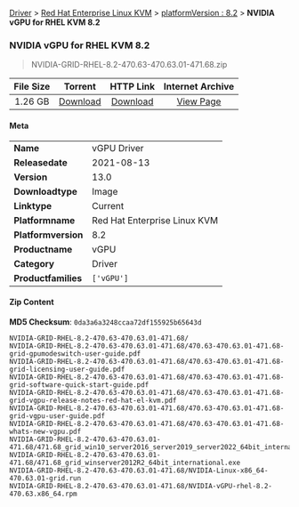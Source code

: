 
[Driver](/README.md)  >  [Red Hat Enterprise Linux KVM](/index/Driver/Red_Hat_Enterprise_Linux_KVM.md)  >  [platformVersion : 8.2](/index/Driver/Red_Hat_Enterprise_Linux_KVM/8.2.md)  >  **NVIDIA vGPU for RHEL KVM 8.2**


###    NVIDIA vGPU for RHEL KVM 8.2

> NVIDIA-GRID-RHEL-8.2-470.63-470.63.01-471.68.zip   


| **File Size** | **Torrent**  | **HTTP Link** | **Internet Archive** |
|:-------------:|:------------:|:-------------:|:--------------------:|
| 1.26 GB |  [Download](https://archive.org/download/nvgpu_NVIDIA-GRID-RHEL-8.2-470.63-470.63.01-471.68.zip/nvgpu_NVIDIA-GRID-RHEL-8.2-470.63-470.63.01-471.68.zip_archive.torrent)       | [Download](https://archive.org/compress/nvgpu_NVIDIA-GRID-RHEL-8.2-470.63-470.63.01-471.68.zip) | [View Page](https://archive.org/details/nvgpu_NVIDIA-GRID-RHEL-8.2-470.63-470.63.01-471.68.zip)       |

#### Meta

<table>
<tr><td><strong>Name</strong></td><td>vGPU Driver</td></tr>
<tr><td><strong>Releasedate</strong></td><td>2021-08-13</td></tr>
<tr><td><strong>Version</strong></td><td>13.0</td></tr>
<tr><td><strong>Downloadtype</strong></td><td>Image</td></tr>
<tr><td><strong>Linktype</strong></td><td>Current</td></tr>
<tr><td><strong>Platformname</strong></td><td>Red Hat Enterprise Linux KVM</td></tr>
<tr><td><strong>Platformversion</strong></td><td>8.2</td></tr>
<tr><td><strong>Productname</strong></td><td>vGPU</td></tr>
<tr><td><strong>Category</strong></td><td>Driver</td></tr>
<tr><td><strong>Productfamilies</strong></td><td><code>['vGPU']</code></td></tr>
</table>

#### Zip Content

**MD5 Checksum**: `0da3a6a3248ccaa72df155925b65643d`

```text
NVIDIA-GRID-RHEL-8.2-470.63-470.63.01-471.68/
NVIDIA-GRID-RHEL-8.2-470.63-470.63.01-471.68/470.63-470.63.01-471.68-grid-gpumodeswitch-user-guide.pdf
NVIDIA-GRID-RHEL-8.2-470.63-470.63.01-471.68/470.63-470.63.01-471.68-grid-licensing-user-guide.pdf
NVIDIA-GRID-RHEL-8.2-470.63-470.63.01-471.68/470.63-470.63.01-471.68-grid-software-quick-start-guide.pdf
NVIDIA-GRID-RHEL-8.2-470.63-470.63.01-471.68/470.63-470.63.01-471.68-grid-vgpu-release-notes-red-hat-el-kvm.pdf
NVIDIA-GRID-RHEL-8.2-470.63-470.63.01-471.68/470.63-470.63.01-471.68-grid-vgpu-user-guide.pdf
NVIDIA-GRID-RHEL-8.2-470.63-470.63.01-471.68/470.63-470.63.01-471.68-whats-new-vgpu.pdf
NVIDIA-GRID-RHEL-8.2-470.63-470.63.01-471.68/471.68_grid_win10_server2016_server2019_server2022_64bit_international.exe
NVIDIA-GRID-RHEL-8.2-470.63-470.63.01-471.68/471.68_grid_winserver2012R2_64bit_international.exe
NVIDIA-GRID-RHEL-8.2-470.63-470.63.01-471.68/NVIDIA-Linux-x86_64-470.63.01-grid.run
NVIDIA-GRID-RHEL-8.2-470.63-470.63.01-471.68/NVIDIA-vGPU-rhel-8.2-470.63.x86_64.rpm
```
